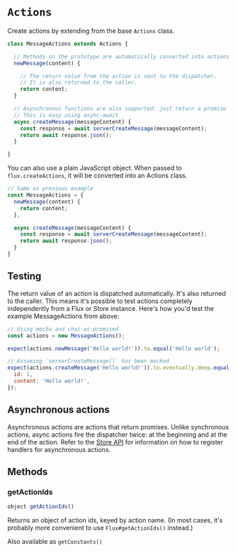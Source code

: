 `Actions`
=========

Create actions by extending from the base `Actions` class.

```js
class MessageActions extends Actions {

  // Methods on the prototype are automatically converted into actions
  newMessage(content) {

    // The return value from the action is sent to the dispatcher.
    // It is also returned to the caller.
    return content;
  }

  // Asynchronous functions are also supported: just return a promise
  // This is easy using async-await
  async createMessage(messageContent) {
    const response = await serverCreateMessage(messageContent);
    return await response.json();
  }

}
```

You can also use a plain JavaScript object. When passed to `flux.createActions`, it will be converted into an Actions class.

```js
// Same as previous example
const MessageActions = {
  newMessage(content) {
    return content;
  },

  async createMessage(messageContent) {
    const response = await serverCreateMessage(messageContent);
    return await response.json();
  }
}
```

Testing
-------

The return value of an action is dispatched automatically. It's also returned to the caller. This means it's possible to test actions completely independently from a Flux or Store instance. Here's how you'd test the example MessageActions from above:

```js
// Using mocha and chai-as-promised
const actions = new MessageActions();

expect(actions.newMessage('Hello world!')).to.equal('Hello world');

// Assuming `serverCreateMessage()` has been mocked
expect(actions.createMessage('Hello world!')).to.eventually.deep.equal({
  id: 1,
  content: 'Hello world!',
});
```


Asynchronous actions
--------------------

Asynchronous actions are actions that return promises. Unlike synchronous actions, async actions fire the dispatcher twice: at the beginning and at the end of the action. Refer to the [Store API](store) for information on how to register handlers for asynchronous actions.

Methods
-------

### getActionIds

```js
object getActionIds()
```

Returns an object of action ids, keyed by action name. (In most cases, it's probably more convenient to use `Flux#getActionIds()` instead.)


Also available as `getConstants()`
